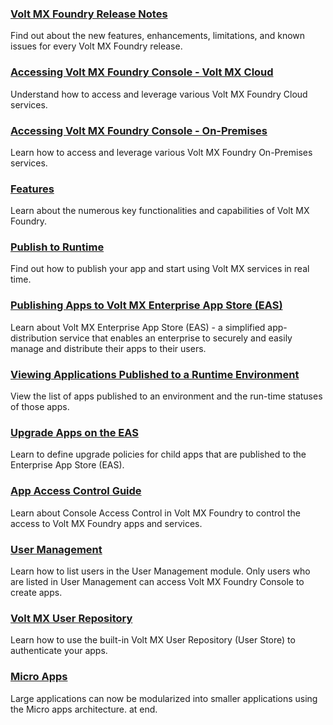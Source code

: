 
### [Volt MX Foundry Release Notes](../Foundry/voltmx_foundry_release_notes/Content/VoltMX_Foundry_Release_Notes.md)
Find out about the new features, enhancements, limitations, and known issues for every Volt MX Foundry release.

### [Accessing Volt MX Foundry Console - Volt MX Cloud](../Foundry/voltmx_foundry_user_guide/Content/Accessing_VoltMX_MBaaS_Portal.md)
Understand how to access and leverage various Volt MX Foundry Cloud services.

### [Accessing Volt MX Foundry Console - On-Premises](../Foundry/voltmx_foundry_user_guide/Content/How_to_access_VoltMX_Foundry_Portal_on-Prem.md)
Learn how to access and leverage various Volt MX Foundry On-Premises services.

### [Features](../Foundry/voltmx_foundry_user_guide/Content/Features.md)
Learn about the numerous key functionalities and capabilities of Volt MX Foundry.

### [Publish to Runtime](../Foundry/voltmx_foundry_user_guide/Content/Publish.md)
Find out how to publish your app and start using Volt MX services in real time.

### [Publishing Apps to Volt MX Enterprise App Store (EAS)](../Foundry/voltmx_foundry_user_guide/Content/EnterpriseAppStore.md)
Learn about Volt MX Enterprise App Store (EAS) - a simplified app-distribution service that enables an enterprise to securely and easily manage and distribute their apps to their users.

### [Viewing Applications Published to a Runtime Environment](../Foundry/voltmx_foundry_user_guide/Content/Published_Apps-Environments.md)
View the list of apps published to an environment and the run-time statuses of those apps.

### [Upgrade Apps on the EAS](../Foundry/voltmx_foundry_user_guide/Content/AppVersionUpgradePolicyEAS.md)
Learn to define upgrade policies for child apps that are published to the Enterprise App Store (EAS).

### [App Access Control Guide](../Foundry/voltmx_foundry_roles_access_control_guide/Content/voltmx_foundry_roles_access_control_guide.md)
Learn about Console Access Control in Volt MX Foundry to control the access to Volt MX Foundry apps and services.

### [User Management](../Foundry/voltmx_foundry_user_guide/Content/Settings.md)
Learn how to list users in the User Management module. Only users who are listed in User Management can access Volt MX Foundry Console to create apps.

### [Volt MX User Repository](../Foundry/voltmx_foundry_user_guide/Content/Identity12_VoltMXUR.md)
Learn how to use the built-in Volt MX User Repository (User Store) to authenticate your apps.

### [Micro Apps](../Foundry/voltmx_foundry_user_guide/Content/ManagingLinkedAppsinCompositeFoundryApp.md)
Large applications can now be modularized into smaller applications using the Micro apps architecture.
at end.


